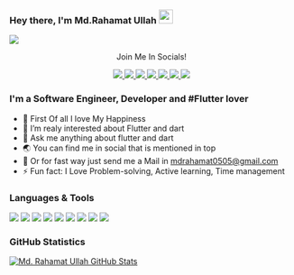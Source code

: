 ### Hey there, I'm  Md.Rahamat Ullah <img src="https://media.giphy.com/media/hvRJCLFzcasrR4ia7z/giphy.gif" width="25px"/>
 <img src="https://media.giphy.com/media/hvRJCLFzcasrR4ia7z/giphy.gif" />

<div align="center">
<p align="center">Join Me In Socials!</p>
<a href="https://www.twitter.com/urahamat01/">
    <img src="https://img.shields.io/badge/Twitter-1DA1F2?style=for-the-badge&logo=twitter&logoColor=white" />
</a>
    
<a href="https://medium.com/@mdrahamat0505/">
    <img src="https://img.shields.io/badge/Medium-12100E?style=for-the-badge&logo=medium&logoColor=white" />
</a>

<a href="https://www.linkedin.com/in/urahamat01/">
    <img src="https://img.shields.io/badge/linkedin-%230077B5.svg?&style=for-the-badge&logo=linkedin&logoColor=white" />
</a>

<a href="https://stackoverflow.com/users/9762717/rahamat">
    <img src="https://img.shields.io/badge/Stack_Overflow-FE7A16?style=for-the-badge&logo=stack-overflow&logoColor=white" />
</a>
<a href="https://leetcode.com/LoveCodingPartice/">
    <img src="https://img.shields.io/badge/leetcode-FE7A16?style=for-the-badge&logo=leetcode&logoColor=white" />
</a>
<a href="https://www.hackerrank.com/profile/urahamat01">
    <img src="https://img.shields.io/badge/hackerrank-FE7A16?style=for-the-badge&logo=hackerrank&logoColor=white" />
</a>

<a href="https://t.me/mdrahamat0505/">
    <img src="https://img.shields.io/badge/Telegram-2CA5E0?style=for-the-badge&logo=telegram&logoColor=white" />
</a>


</div>

### I'm a Software Engineer, Developer and #Flutter lover
- 💖 First Of all I love My Happiness
- 🔭 I’m realy interested about Flutter and dart
- 💬 Ask me anything about flutter and dart
- 🌏 You can find me in social that is mentioned in top
- 📨 Or for fast way just send me a Mail in mdrahamat0505@gmail.com
- ⚡ Fun fact: I Love Problem-solving, Active learning, Time management


### Languages & Tools
<div>
<img src="https://img.shields.io/badge/Dart-0175C2?style=flat-square&logo=dart&logoColor=white">
<img src="https://img.shields.io/badge/Python-14354C?style=flat-square&logo=python&logoColor=white">
<img src="https://img.shields.io/badge/Java-ED8B00?style=flat-square&logo=java&logoColor=white">
<img src="https://img.shields.io/badge/Kotlin-0095D5?style=flat-square&logo=kotlin&logoColor=white">
<img src="https://img.shields.io/badge/Flutter-02569B?style=flat-square&logo=flutter&logoColor=white">
<img src="https://img.shields.io/badge/Django-092E20?style=flat-square&logo=django&logoColor=white">
<img src="https://img.shields.io/badge/JavaScript-092E20?style=flat-square&logo=javaScript&logoColor=white">
<img src="https://img.shields.io/badge/C-092E20?style=flat-square&logo=c&logoColor=white">
<img src="https://img.shields.io/badge/C++-092E20?style=flat-square&logo=c++&logoColor=white">
</div>

### GitHub Statistics
[![Md. Rahamat Ullah GitHub Stats](https://github-readme-stats.vercel.app/api?username=mdrahamat0505&show_icons=true&theme=nord)](https://github.com/anuraghazra/github-readme-stats)
